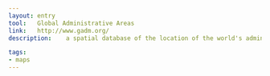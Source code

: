 ```yaml
---
layout: entry
tool:	Global Administrative Areas
link:	http://www.gadm.org/
description:	a spatial database of the location of the world's administrative areas (or adminstrative boundaries) for use in GIS and similar software

tags:
- maps
---
```

